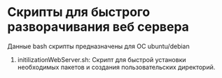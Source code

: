 # Скрипты для быстрого разворачивания веб сервера
Данные bash скрипты предназначены для ОС ubuntu/debian
1. initilizationWebServer.sh: Скрипт для быстрой установки необходимых пакетов и создания пользовательских директорий.